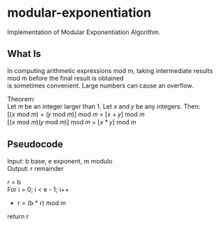 # modular-exponentiation
Implementation of Modular Exponentiation Algorithm.

## What Is
In computing arithmetic expressions mod m, taking intermediate results mod m before the final result is obtained  
is sometimes convenient.  Large numbers can cause an overflow.

Theorem:  
Let 𝑚 be an integer larger than 1.  Let 𝑥 and 𝑦 be any integers.  Then:  
[(𝑥 mod 𝑚) + (𝑦 mod 𝑚)] mod 𝑚 = [𝑥 + 𝑦] mod 𝑚  
[(𝑥 mod 𝑚)(𝑦 mod 𝑚)] mod 𝑚 = [𝑥 * 𝑦] mod 𝑚  

## Pseudocode
Input: b base, e exponent, m modulo  
Output: r remainder  

r = b    
For i = 0; i < e - 1; i++  
  * r = (b * r) mod m  

return r  
  
